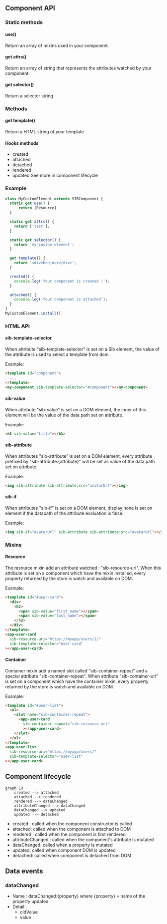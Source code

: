 ## Component API
### Static methods
#### use()
Return an array of mixins used in your component.
#### get attrs()
Return an array of string that represents the attributes watched by your component.
#### get selector()
Return a selector string

### Methods
#### get template()
Return a HTML string of your template

#### Hooks methods
- created
- attached
- detached
- rendered
- updated
See more in component lifecycle


### Example
```js
class MyCustomElement extends SIBComponent {
  static get use() {
      return [Resource]
  }

  static get attrs() {
    return ['test'];
  }

  static get selector() {
    return 'my-custom-element';
  }

  get template() {
    return '<div>bonjour</div>';
  }

  created() {
    console.log('Your component is created !');
  }

  attached() {
    console.log('Your component is attached');
  }
}
MyCustomElement.install();
```
### HTML API
#### sib-template-selector
When attribute "sib-template-selector" is set on a Sib element, the value of the attribute is used to select a template from dom.

Example:
```html
<template id="component">
  ...
</template>
<my-component sib-template-selector="#component"></my-component>
```
#### sib-value
When attribute "sib-value" is set on a DOM element, the inner of this element will be the value of the data path set on attribute.

Example:
```html
<h1 sib-value="title"></h1>
```

#### sib-attribute
When attributes "sib-attribute" is set on a DOM element, every attribute prefixed by "sib-attribute:{attribute}" will be set as value of the data path set on attribute.

Example:
```html
<img sib-attribute sib-attribute:src="avatarUrl"></img>
```

#### sib-if
When attributes "sib-if" is set on a DOM element, display:none is set on element if the datapath of the attribute evaluation is false.

Example:
```html
<img sib-if="avatarUrl" sib-attribute sib-attribute:src="avatarUrl"></img>
```

### Mixins
#### Resource
The resource mixin add an attribute watched : "sib-resource-uri".
When this attribute is set on a component which have the mixin installed, every property returned by the store is watch and available on DOM.

Example:
```html
<template id="#user-card">
  <div>
    <h2>
      <span sib-value="first_name"></span>
      <span sib-value="last_name"></span>
    </h2>
  </div>
</template>
<app-user-card
  sib-resource-uri="https://myapp/users/1/"
  sib-template-selector="user-card"
></app-user-card>
```

#### Container
Container mixin add a named slot called "sib-container-repeat" and a special attribute "sib-container-repeat".
When attribute "sib-container-uri" is set on a component which have the container mixin, every property returned by the store is watch and available on DOM.

Example:
```html
<template id="#user-list">
  <ul>
    <slot name="sib-container-repeat">
      <app-user-card
        sib-container-repeat="sib-resource-uri"
        ></app-user-card>
    </slot>
  </ul>
</template>
<app-user-list
  sib-resource-uri="https://myapp/users/"
  sib-template-selector="user-list"
></app-user-card>
```

## Component lifecycle
```mermaid
graph LR
    created --> attached
    attached --> rendered
    rendered --> dataChanged
    attributeChanged --> dataChanged
    dataChanged --> updated
    updated --> detached
```
- created : called when the component constructor is called
- attached: called when the component is attached to DOM
- rendered : called when the component is first rendered
- attributeChanged : called when the component's attribute is mutated
- dataChanged: called when a property is mutated
- updated: called when component DOM is updated
- detached: called when component is detached from DOM

## Data events
### dataChanged
- Name : dataChanged:{property} where {property} = name of the property updated
- Detail :
  - oldValue
  - value
